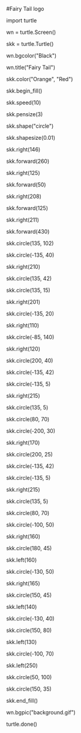 #Fairy Tail logo

import turtle

wn = turtle.Screen()

skk = turtle.Turtle()

wn.bgcolor("Black")

wn.title("Fairy Tail")

skk.color("Orange", "Red")

skk.begin_fill()

skk.speed(10)

skk.pensize(3)

skk.shape("circle")

skk.shapesize(0.01)


skk.right(146)

skk.forward(260)

skk.right(125)

skk.forward(50)

skk.right(208)

skk.forward(125)

skk.right(211)

skk.forward(430)


skk.circle(135, 102)

skk.circle(-135, 40)

skk.right(210)

skk.circle(135, 42)

skk.circle(135, 15)

skk.right(201)

skk.circle(-135, 20)

skk.right(110)

skk.circle(-85, 140)


skk.right(120)


skk.circle(200, 40)


skk.circle(-135, 42)


skk.circle(-135, 5)



skk.right(215)

skk.circle(135, 5)

skk.circle(80, 70)

skk.circle(-200, 30)


skk.right(170)


skk.circle(200, 25)


skk.circle(-135, 42)


skk.circle(-135, 5)



skk.right(215)


skk.circle(135, 5)


skk.circle(80, 70)


skk.circle(-100, 50)



skk.right(160)


skk.circle(180, 45)



skk.left(160)


skk.circle(-130, 50)



skk.right(165)


skk.circle(150, 45)



skk.left(140)


skk.circle(-130, 40)


skk.circle(150, 80)



skk.left(130)


skk.circle(-100, 70)



skk.left(250)


skk.circle(50, 100)


skk.circle(150, 35)


skk.end_fill()



wn.bgpic("background.gif")

turtle.done()
